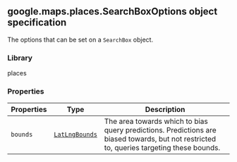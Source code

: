 <h2 id="SearchBoxOptions">
google.maps.places.SearchBoxOptions
object specification
</h2><p>The options that can be set on a <code>SearchBox</code> object.</p><h3>Library</h3><p>places</p><h3>Properties</h3><table summary="interface SearchBoxOptions - Properties" width="100%">
<thead>
<tr><th>Properties</th>
<th>Type</th>
<th>Description</th>
</tr></thead>
<tbody>
<tr>
<td><code>bounds</code></td>
<td><code><a href="#LatLngBounds">LatLngBounds</a></code></td>
<td>The area towards which to bias query predictions. Predictions are biased towards, but not restricted to, queries targeting these bounds.</td>
</tr>
</tbody>
</table>